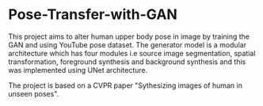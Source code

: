 # Pose-Transfer-with-GAN
This project aims to alter human upper body pose in image by training the GAN and using YouTube pose dataset. The generator model is a modular architecture which has four modules i.e source image segmentation, spatial transformation, foreground synthesis and background synthesis and this was implemented using UNet architecture.

The project is based on a CVPR paper "Sythesizing images of human in unseen poses".

